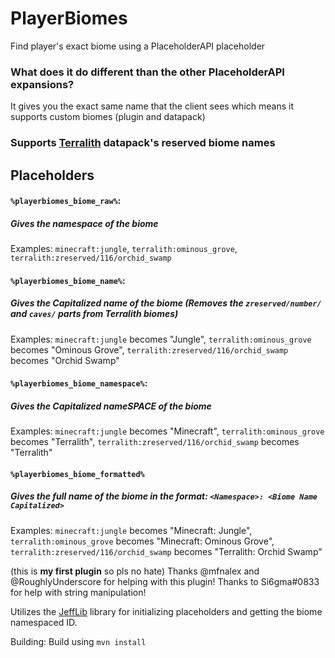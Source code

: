 # PlayerBiomes
Find player's exact biome using a PlaceholderAPI placeholder
### What does it do different than the other PlaceholderAPI expansions?
It gives you the exact same name that the client sees which means it supports custom biomes (plugin and datapack)

### Supports [Terralith](https://www.curseforge.com/minecraft/mc-mods/terralith) datapack's reserved biome names

## Placeholders
#### `%playerbiomes_biome_raw%`: 
##### Gives the namespace of the biome

Examples: `minecraft:jungle`, `terralith:ominous_grove`, `terralith:zreserved/116/orchid_swamp`

#### `%playerbiomes_biome_name%`:
##### Gives the Capitalized name of the biome *(Removes the `zreserved/number/` and `caves/` parts from Terralith biomes)*

Examples: `minecraft:jungle` becomes "Jungle", `terralith:ominous_grove` becomes "Ominous Grove", `terralith:zreserved/116/orchid_swamp` becomes "Orchid Swamp"

#### `%playerbiomes_biome_namespace%`:
##### Gives the Capitalized nameSPACE of the biome

Examples: `minecraft:jungle` becomes "Minecraft", `terralith:ominous_grove` becomes "Terralith", `terralith:zreserved/116/orchid_swamp` becomes "Terralith"

#### `%playerbiomes_biome_formatted%`
##### Gives the full name of the biome in the format: `<Namespace>: <Biome Name Capitalized>`

Examples: `minecraft:jungle` becomes "Minecraft: Jungle", `terralith:ominous_grove` becomes "Minecraft: Ominous Grove", `terralith:zreserved/116/orchid_swamp` becomes "Terralith: Orchid Swamp"

(this is **my first plugin** so pls no hate)
Thanks @mfnalex and @RoughlyUnderscore for helping with this plugin!
Thanks to Si6gma#0833 for help with string manipulation!

Utilizes the [JeffLib](https://github.com/JEFF-Media-GbR/JeffLib) library for initializing placeholders and getting the biome namespaced ID.

Building:
Build using `mvn install`
